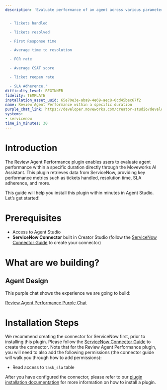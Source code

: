 ```yaml
---
description: 'Evaluate performance of an agent across various parameters


  - Tickets handled

  - Tickets resolved

  - First Response time

  - Average time to resolution

  - FCR rate

  - Average CSAT score

  - Ticket reopen rate

  - SLA Adherence.'
difficulty_level: BEGINNER
fidelity: TEMPLATE
installation_asset_uuid: 65e70e3e-aba9-4e69-aec8-0cd45bec67f2
name: Review Agent Performance within a specific duration
purple_chat_link: https://developer.moveworks.com/creator-studio/developer-tools/purple-chat?conversation=%7B%22startTimestamp%22%3A%2211%3A43+AM%22%2C%22messages%22%3A%5B%7B%22parts%22%3A%5B%7B%22richText%22%3A%22I+want+to+review+agent+performance.%22%7D%5D%2C%22role%22%3A%22user%22%7D%2C%7B%22parts%22%3A%5B%7B%22richText%22%3A%22Okay%2C+I+can+help+with+that.+Which+agent%27s+performance+would+you+like+to+review%3F%22%7D%5D%2C%22role%22%3A%22assistant%22%7D%2C%7B%22parts%22%3A%5B%7B%22richText%22%3A%22Leslie+Knope%22%7D%5D%2C%22role%22%3A%22user%22%7D%2C%7B%22parts%22%3A%5B%7B%22richText%22%3A%22And+for+what+time+period%3F%22%7D%5D%2C%22role%22%3A%22assistant%22%7D%2C%7B%22parts%22%3A%5B%7B%22richText%22%3A%22Last+Quarter%22%7D%5D%2C%22role%22%3A%22user%22%7D%2C%7B%22parts%22%3A%5B%7B%22richText%22%3A%22Okay%2C+I%27m+pulling+up+Leslie+Knope%27s+performance+data+for+last+quarter.+Here%27s+what+I+found%3A%22%7D%2C%7B%22richText%22%3A%22%3Cp%3E%3Cbr%3E%3C%2Fp%3E%5Cn%3Cp%3E%3Cstrong%3ETickets+Handled%3A%3C%2Fstrong%3E+146%3C%2Fp%3E%5Cn%3Cp%3E%3Cstrong%3ETickets+Resolved%3A%3C%2Fstrong%3E+132%3C%2Fp%3E%5Cn%3Cp%3E%3Cstrong%3EAvg.+Resolution+Time%3A%3C%2Fstrong%3E+4+hours%26nbsp%3B%3C%2Fp%3E%5Cn%3Cp%3E%3Cstrong%3EFCR+Rate%3A%3C%2Fstrong%3E+96%25%26nbsp%3B%3C%2Fp%3E%5Cn%3Cp%3E%3Cstrong%3ESLA+Adherence%3A%3C%2Fstrong%3E+99%25%3C%2Fp%3E%22%7D%2C%7B%22citations%22%3A%5B%7B%22citationTitle%22%3A%22Leslie+Knope+Performance+Data%22%2C%22connectorName%22%3A%22servicenow%22%7D%5D%7D%5D%2C%22role%22%3A%22assistant%22%7D%5D%7D
systems:
- servicenow
time_in_minutes: 30
---
```


# Introduction

The Review Agent Performance plugin enables users to evaluate agent performance within a specific duration directly through the Moveworks AI Assistant. This plugin retrieves data from ServiceNow, providing key performance metrics such as tickets handled, resolution time, SLA adherence, and more.

This guide will help you install this plugin within minutes in Agent Studio. Let’s get started!

# Prerequisites

- Access to Agent Studio
- **ServiceNow Connector** built in Creator Studio (follow the [ServiceNow Connector Guide](https://developer.moveworks.com/creator-studio/resources/connector?id=servicenow) to create your connector)

# What are we building?

## Agent Design

This purple chat shows the experience we are going to build:

[Review Agent Performance Purple Chat](https://developer.moveworks.com/creator-studio/developer-tools/purple-chat?conversation=%7B%22startTimestamp%22%3A%2211%3A43+AM%22%2C%22messages%22%3A%5B%7B%22parts%22%3A%5B%7B%22richText%22%3A%22I+want+to+review+agent+performance.%22%7D%5D%2C%22role%22%3A%22user%22%7D%2C%7B%22parts%22%3A%5B%7B%22richText%22%3A%22Okay%2C+I+can+help+with+that.+Which+agent%27s+performance+would+you+like+to+review%3F%22%7D%5D%2C%22role%22%3A%22assistant%22%7D%2C%7B%22parts%22%3A%5B%7B%22richText%22%3A%22Leslie+Knope%22%7D%5D%2C%22role%22%3A%22user%22%7D%2C%7B%22parts%22%3A%5B%7B%22richText%22%3A%22And+for+what+time+period%3F%22%7D%5D%2C%22role%22%3A%22assistant%22%7D%2C%7B%22parts%22%3A%5B%7B%22richText%22%3A%22Last+Quarter%22%7D%5D%2C%22role%22%3A%22user%22%7D%2C%7B%22parts%22%3A%5B%7B%22richText%22%3A%22Okay%2C+I%27m+pulling+up+Leslie+Knope%27s+performance+data+for+last+quarter.+Here%27s+what+I+found%3A%22%7D%2C%7B%22richText%22%3A%22%3Cp%3E%3Cbr%3E%3C%2Fp%3E%5Cn%3Cp%3E%3Cstrong%3ETickets+Handled%3A%3C%2Fstrong%3E+146%3C%2Fp%3E%5Cn%3Cp%3E%3Cstrong%3ETickets+Resolved%3A%3C%2Fstrong%3E+132%3C%2Fp%3E%5Cn%3Cp%3E%3Cstrong%3EAvg.+Resolution+Time%3A%3C%2Fstrong%3E+4+hours%26nbsp%3B%3C%2Fp%3E%5Cn%3Cp%3E%3Cstrong%3EFCR+Rate%3A%3C%2Fstrong%3E+96%25%26nbsp%3B%3C%2Fp%3E%5Cn%3Cp%3E%3Cstrong%3ESLA+Adherence%3A%3C%2Fstrong%3E+99%25%3C%2Fp%3E%22%7D%2C%7B%22citations%22%3A%5B%7B%22citationTitle%22%3A%22Leslie+Knope+Performance+Data%22%2C%22connectorName%22%3A%22servicenow%22%7D%5D%7D%5D%2C%22role%22%3A%22assistant%22%7D%5D%7D)

# Installation Steps

We recommend creating the connector for ServiceNow first, prior to installing this plugin. Please follow the [ServiceNow Connector Guide](https://developer.moveworks.com/creator-studio/resources/connector?id=servicenow) to create the connector. Note that for the Review Agent Performance plugin, you will need to also add the following permissions (the connector guide will walk you through how to add permissions):

- Read access to `task_sla` table

After you have configured the connector, please refer to our [plugin installation documentation](https://help.moveworks.com/docs/ai-agent-marketplace) for more information on how to install a plugin.